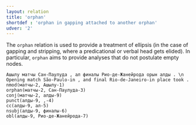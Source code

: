 ```yaml
---
layout: relation
title: 'orphan'
shortdef : 'orphan in gapping attached to another orphan'
udver: '2'
---
```


The `orphan` relation is used to provide a treatment of ellipsis (in
the case of gapping and stripping, where a predicational or verbal
head gets elided). In particular, `orphan` aims to provide analyses
that do not postulate empty nodes.

~~~ sdparse
Ашылу матчы Сан-Паулуда , ал финалы Рио-де-Жанейрода орын алды . \n Opening match São-Paulo-in , and final Rio-de-Janeiro-in place took .
nmod(матчы-2, Ашылу-1)
orphan(матчы-2, Сан-Паулуда-3)
conj(матчы-2, алды-9)
punct(алды-9, ,-4)
cc(алды-9, ал-5)
nsubj(алды-9, финалы-6)
obl(алды-9, Рио-де-Жанейрода-7)
~~~

<!-- Interlanguage links updated Po 11. listopadu 2024, 20:11:23 CET -->
